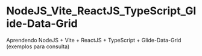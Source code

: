 # NodeJS_Vite_ReactJS_TypeScript_Glide-Data-Grid
Aprendendo NodeJS + Vite + ReactJS + TypeScript + Glide-Data-Grid (exemplos para consulta)
